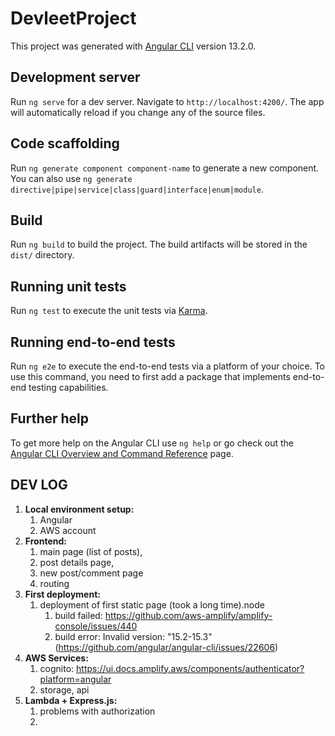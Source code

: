 # DevleetProject

This project was generated with [Angular CLI](https://github.com/angular/angular-cli) version 13.2.0.

## Development server

Run `ng serve` for a dev server. Navigate to `http://localhost:4200/`. The app will automatically reload if you change any of the source files.

## Code scaffolding

Run `ng generate component component-name` to generate a new component. You can also use `ng generate directive|pipe|service|class|guard|interface|enum|module`.

## Build

Run `ng build` to build the project. The build artifacts will be stored in the `dist/` directory.

## Running unit tests

Run `ng test` to execute the unit tests via [Karma](https://karma-runner.github.io).

## Running end-to-end tests

Run `ng e2e` to execute the end-to-end tests via a platform of your choice. To use this command, you need to first add a package that implements end-to-end testing capabilities.

## Further help

To get more help on the Angular CLI use `ng help` or go check out the [Angular CLI Overview and Command Reference](https://angular.io/cli) page.

## DEV LOG

1. **Local environment setup:**
   1. Angular
   2. AWS account
2. **Frontend:**
   1. main page (list of posts),
   2. post details page,
   3. new post/comment page
   4. routing
3. **First deployment:**
   1. deployment of first static page (took a long time).node
      1. build failed: https://github.com/aws-amplify/amplify-console/issues/440
      2. build error: Invalid version: "15.2-15.3" (https://github.com/angular/angular-cli/issues/22606)
4. **AWS Services:**
   1. cognito: https://ui.docs.amplify.aws/components/authenticator?platform=angular
   2. storage, api
5. **Lambda + Express.js:**
   1. problems with authorization
   2.
